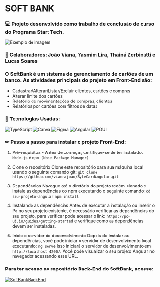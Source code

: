 # SOFT BANK

### 💻 Projeto desenvolvido como trabalho de conclusão de curso do Programa Start Tech.


![Exemplo de imagem](https://i.postimg.cc/7hQfVgF2/6.png)

### 👥 Colaboradores: João Viana, Yasmim Lira, Thainá Zerbinatti e Lucas Soares

 
### O SoftBank é um sistema de gerenciamento de cartões de um banco. As atividades principais do projeto em Front-End são:
- Cadastrar/Alterar/Listar/Excluir clientes, cartões e compras
- Alterar limite dos cartões
- Relatório de movimentações de compras, clientes
- Relatórios por cartões com filtros de datas


### 📌 Tecnologias Usadas:

![TypeScript](https://img.shields.io/badge/typescript-%23007ACC.svg?style=for-the-badge&logo=typescript&logoColor=white)
![Canva](https://img.shields.io/badge/Canva-%2300C4CC.svg?style=for-the-badge&logo=Canva&logoColor=white) 
![Figma](https://img.shields.io/badge/figma-%23F24E1E.svg?style=for-the-badge&logo=figma&logoColor=white)
![Angular](https://img.shields.io/badge/angular-%23DD0031.svg?style=for-the-badge&logo=angular&logoColor=white)
![POUI](https://img.shields.io/badge/PO_UI-%23B939A9.svg?style=for-the-badge&logo=angular&logoColor=white)




### ✏ Passo a passo para instalar o projeto Front-End:

1. Pré-requisitos - Antes de começar, certifique-se de ter instalado:
```Node.js``` e
```npm (Node Package Manager)```

2. Clone o repositório
Clone este repositório para sua máquina local usando o seguinte comando git:
```git clone https://github.com/viannajoao/ByteCardAngular.git```

3. Dependências
Navegue até o diretório do projeto recém-clonado e instale as dependências do npm executando o seguinte comando:
```cd seu-projeto-angular```
```npm install```

4. Instalando as dependências
Antes de executar a instalação ou inserir o Po no seu projeto existente, é necessário verificar as dependências do seu projeto, para verificar pode acessar o link: ```https://po-ui.io/guides/getting-started``` e verifique como as dependências devem ser instaladas.

5. Inicie o servidor de desenvolvimento
Depois de instalar as dependências, você pode iniciar o servidor de desenvolvimento local executando:
```ng serve```
Isso iniciará o servidor de desenvolvimento em ```http://localhost:4200/```. Você pode visualizar o seu projeto Angular no navegador acessando esse URL.

### Para ter acesso ao repositório Back-End do SoftBank, acesse: 
[![SoftBankBackEnd](https://img.shields.io/badge/SoftBank_BackEnd-051D40?style=for-the-badge&logo=github&logoColor=fff)](https://github.com/viannajoao/ByteBankStarTechApi)
